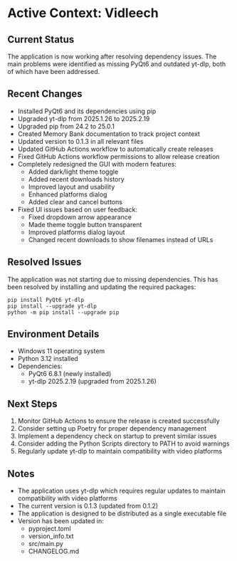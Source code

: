 # Active Context: Vidleech

## Current Status
The application is now working after resolving dependency issues. The main problems were identified as missing PyQt6 and outdated yt-dlp, both of which have been addressed.

## Recent Changes
- Installed PyQt6 and its dependencies using pip
- Upgraded yt-dlp from 2025.1.26 to 2025.2.19
- Upgraded pip from 24.2 to 25.0.1
- Created Memory Bank documentation to track project context
- Updated version to 0.1.3 in all relevant files
- Updated GitHub Actions workflow to automatically create releases
- Fixed GitHub Actions workflow permissions to allow release creation
- Completely redesigned the GUI with modern features:
  - Added dark/light theme toggle
  - Added recent downloads history
  - Improved layout and usability
  - Enhanced platforms dialog
  - Added clear and cancel buttons
- Fixed UI issues based on user feedback:
  - Fixed dropdown arrow appearance
  - Made theme toggle button transparent
  - Improved platforms dialog layout
  - Changed recent downloads to show filenames instead of URLs

## Resolved Issues
The application was not starting due to missing dependencies. This has been resolved by installing and updating the required packages:
```
pip install PyQt6 yt-dlp
pip install --upgrade yt-dlp
python -m pip install --upgrade pip
```

## Environment Details
- Windows 11 operating system
- Python 3.12 installed
- Dependencies:
  - PyQt6 6.8.1 (newly installed)
  - yt-dlp 2025.2.19 (upgraded from 2025.1.26)

## Next Steps
1. Monitor GitHub Actions to ensure the release is created successfully
2. Consider setting up Poetry for proper dependency management
3. Implement a dependency check on startup to prevent similar issues
4. Consider adding the Python Scripts directory to PATH to avoid warnings
5. Regularly update yt-dlp to maintain compatibility with video platforms

## Notes
- The application uses yt-dlp which requires regular updates to maintain compatibility with video platforms
- The current version is 0.1.3 (updated from 0.1.2)
- The application is designed to be distributed as a single executable file
- Version has been updated in:
  - pyproject.toml
  - version_info.txt
  - src/main.py
  - CHANGELOG.md
